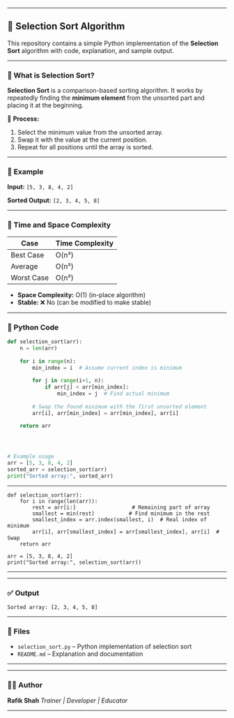 
---

## 🔷 Selection Sort Algorithm

This repository contains a simple Python implementation of the **Selection Sort** algorithm with code, explanation, and sample output.

---

### 📌 What is Selection Sort?

**Selection Sort** is a comparison-based sorting algorithm. It works by repeatedly finding the **minimum element** from the unsorted part and placing it at the beginning.

🔁 **Process:**

1. Select the minimum value from the unsorted array.
2. Swap it with the value at the current position.
3. Repeat for all positions until the array is sorted.

---

### 🔢 Example

**Input:**
`[5, 3, 8, 4, 2]`

**Sorted Output:**
`[2, 3, 4, 5, 8]`

---

### 🧠 Time and Space Complexity

| Case       | Time Complexity |
| ---------- | --------------- |
| Best Case  | O(n²)           |
| Average    | O(n²)           |
| Worst Case | O(n²)           |

* **Space Complexity:** O(1) (in-place algorithm)
* **Stable:** ❌ No (can be modified to make stable)

---

### 🧾 Python Code

```python
def selection_sort(arr):
    n = len(arr)
    
    for i in range(n):
        min_index = i  # Assume current index is minimum
        
        for j in range(i+1, n):
            if arr[j] < arr[min_index]:
                min_index = j  # Find actual minimum
        
        # Swap the found minimum with the first unsorted element
        arr[i], arr[min_index] = arr[min_index], arr[i]

    return arr




# Example usage
arr = [5, 3, 8, 4, 2]
sorted_arr = selection_sort(arr)
print("Sorted array:", sorted_arr)
```
---
```
def selection_sort(arr):
    for i in range(len(arr)):
        rest = arr[i:]                  # Remaining part of array
        smallest = min(rest)           # Find minimum in the rest
        smallest_index = arr.index(smallest, i)  # Real index of minimum
        arr[i], arr[smallest_index] = arr[smallest_index], arr[i]  # Swap
    return arr

arr = [5, 3, 8, 4, 2]
print("Sorted array:", selection_sort(arr))
```
---
---

### ✅ Output

```
Sorted array: [2, 3, 4, 5, 8]
```

---

### 📂 Files

* `selection_sort.py` – Python implementation of selection sort
* `README.md` – Explanation and documentation

---

---

### 👨‍💻 Author

**Rafik Shah**
*Trainer | Developer | Educator*


---

